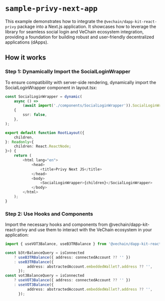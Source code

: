 # `sample-privy-next-app`

This example demonstrates how to integrate the `@vechain/dapp-kit-react-privy` package into a Next.js application. It showcases how to leverage the library for seamless social login and VeChain ecosystem integration, providing a foundation for building robust and user-friendly decentralized applications (dApps).

## How it works

### Step 1: Dynamically Import the SocialLoginWrapper

To ensure compatibility with server-side rendering, dynamically import the SocialLoginWrapper component in layout.tsx:

```typescript
const SocialLoginWrapper = dynamic(
    async () =>
        (await import('./components/SocialLoginWrapper')).SocialLoginWrapper,
    {
        ssr: false,
    },
);

export default function RootLayout({
    children,
}: Readonly<{
    children: React.ReactNode;
}>) {
    return (
        <html lang="en">
            <head>
                <title>Privy Next JS</title>
            </head>
            <body>
                <SocialLoginWrapper>{children}</SocialLoginWrapper>
            </body>
        </html>
    );
}
```

### Step 2: Use Hooks and Components

Import the necessary hooks and components from @vechain/dapp-kit-react-privy and use them to interact with the VeChain ecosystem in your application:

```typescript
import { useVOT3Balance, useB3TRBalance } from '@vechain/dapp-kit-react-privy';

const b3trBalanceQuery = isConnected
    ? useB3TRBalance({ address: connectedAccount ?? '' })
    : useB3TRBalance({
          address: abstractedAccount.embeddedWallet?.address ?? '',
      });
const vot3BalanceQuery = isConnected
    ? useVOT3Balance({ address: connectedAccount ?? '' })
    : useVOT3Balance({
          address: abstractedAccount.embeddedWallet?.address ?? '',
      });
```

